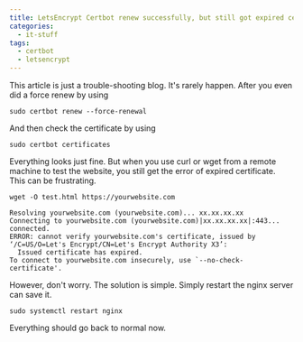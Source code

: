 ```yaml
---
title: LetsEncrypt Certbot renew successfully, but still got expired certificate from client(browser, curl or wget) side, what's the problem?
categories:
  - it-stuff
tags:
  - certbot
  - letsencrypt
---
```


This article is just a trouble-shooting blog.
It's rarely happen. After you even did a force renew by using

```console
sudo certbot renew --force-renewal
```

And then check the certificate by using

```console
sudo certbot certificates
```

Everything looks just fine.
But when you use curl or wget from a remote machine to test the website, you still get the error of expired certificate. This can be frustrating.

```console
wget -O test.html https://yourwebsite.com

Resolving yourwebsite.com (yourwebsite.com)... xx.xx.xx.xx
Connecting to yourwebsite.com (yourwebsite.com)|xx.xx.xx.xx|:443... connected.
ERROR: cannot verify yourwebsite.com's certificate, issued by ‘/C=US/O=Let's Encrypt/CN=Let's Encrypt Authority X3’:
  Issued certificate has expired.
To connect to yourwebsite.com insecurely, use `--no-check-certificate'.
```

However, don't worry. The solution is simple. Simply restart the nginx server can save it.

```console
sudo systemctl restart nginx
```

Everything should go back to normal now.
